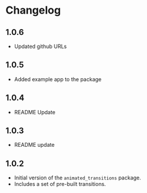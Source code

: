 # Changelog

## 1.0.6

- Updated github URLs

## 1.0.5

- Added example app to the package

## 1.0.4

- README Update

## 1.0.3

- README update

## 1.0.2

- Initial version of the `animated_transitions` package.
- Includes a set of pre-built transitions.